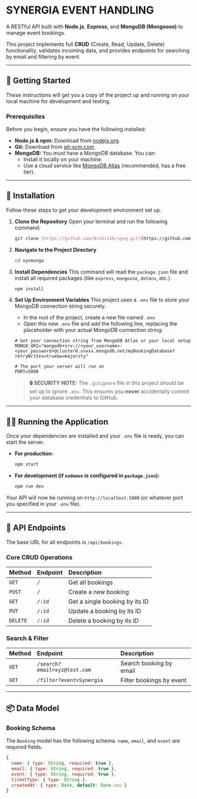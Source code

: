 # SYNERGIA EVENT HANDLING

A RESTful API built with **Node.js**, **Express**, and **MongoDB (Mongoose)** to manage event bookings.

This project implements full **CRUD** (Create, Read, Update, Delete) functionality, validates incoming data, and provides endpoints for searching by email and filtering by event.

---

## 🚀 Getting Started

These instructions will get you a copy of the project up and running on your local machine for development and testing.

### Prerequisites

Before you begin, ensure you have the following installed:

* **Node.js & npm:** Download from [nodejs.org](https://nodejs.org/).
* **Git:** Download from [git-scm.com](https://git-scm.com/).
* **MongoDB:** You must have a MongoDB database. You can:
    * Install it locally on your machine.
    * Use a cloud service like [MongoDB Atlas](https://www.mongodb.com/cloud/atlas) (recommended, has a free tier).

---

## 🔧 Installation

Follow these steps to get your development environment set up.

1.  **Clone the Repository**
    Open your terminal and run the following command:

    ```bash
    git clone [https://github.com/NishitSK/syng.git](https://github.com/NishitSK/syng.git)
    ```

2.  **Navigate to the Project Directory**

    ```bash
    cd synmongo
    ```

3.  **Install Dependencies**
    This command will read the `package.json` file and install all required packages (like `express`, `mongoose`, `dotenv`, etc.).

    ```bash
    npm install
    ```

4.  **Set Up Environment Variables**
    This project uses a `.env` file to store your MongoDB connection string securely.

    * In the root of the project, create a new file named `.env`
    * Open this new `.env` file and add the following line, replacing the placeholder with your actual MongoDB connection string:

    ```env
    # Get your connection string from MongoDB Atlas or your local setup
    MONGO_URI="mongodb+srv://<your_username>:<your_password>@cluster0.xxxxx.mongodb.net/myBookingDatabase?retryWrites=true&w=majority"
    
    # The port your server will run on
    PORT=5000
    ```

    > **🔒 SECURITY NOTE:** The `.gitignore` file in this project should be set up to ignore `.env`. This ensures you **never** accidentally commit your database credentials to GitHub.

---

## 🏃‍♀️ Running the Application

Once your dependencies are installed and your `.env` file is ready, you can start the server.

* **For production:**
    ```bash
    npm start
    ```
* **For development (if `nodemon` is configured in `package.json`):**
    ```bash
    npm run dev
    ```

Your API will now be running on `http://localhost:5000` (or whatever port you specified in your `.env` file).

---

## 📖 API Endpoints

The base URL for all endpoints is `/api/bookings`.

### Core CRUD Operations

| Method | Endpoint | Description |
| :--- | :--- | :--- |
| `GET` | `/` | Get all bookings |
| `POST` | `/` | Create a new booking |
| `GET` | `/:id` | Get a single booking by its ID |
| `PUT` | `/:id` | Update a booking by its ID |
| `DELETE` | `/:id` | Delete a booking by its ID |

### Search & Filter

| Method | Endpoint | Description |
| :--- | :--- | :--- |
| `GET` | `/search?email=xyz@test.com` | Search booking by email |
| `GET` | `/filter?event=Synergia` | Filter bookings by event |

---

## 📦 Data Model

### Booking Schema

The `Booking` model has the following schema. `name`, `email`, and `event` are required fields.

```javascript
{
  name: { type: String, required: true },
  email: { type: String, required: true },
  event: { type: String, required: true },
  ticketType: { type: String },
  createdAt: { type: Date, default: Date.now }
}
